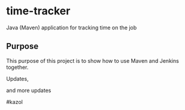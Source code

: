 # time-tracker
Java (Maven) application for tracking time on the job

## Purpose

This purpose of this project is to show how to use Maven and Jenkins together.

Updates, 

and more updates

#kazol
